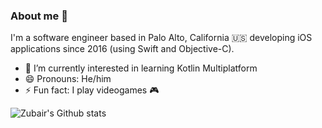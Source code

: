 ### About me 👋

I'm a software engineer based in Palo Alto, California 🇺🇸 developing iOS applications since 2016 (using Swift and Objective-C).

- 🔭 I’m currently interested in learning Kotlin Multiplatform
- 😄 Pronouns: He/him
- ⚡ Fun fact: I play videogames 🎮


![Zubair's Github stats](https://github-readme-stats.vercel.app/api?username=zubair&hide=prs,issues,contribs&theme=radical&show_icons=true&count_private=true)
